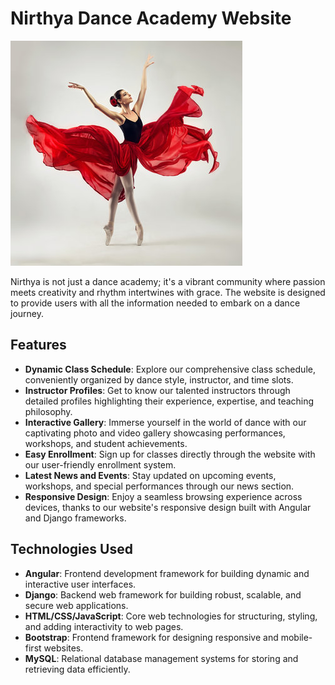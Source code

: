 # Nirthya Dance Academy Website

![Project Logo](./360_F_217534184_ZFxSGmJupvRvBHC4DMyQUNnylDvX7OvX.jpg)

Nirthya is not just a dance academy; it's a vibrant community where passion meets creativity and rhythm intertwines with grace. The website is designed to provide users with all the information needed to embark on  a dance journey.

## Features

- **Dynamic Class Schedule**: Explore our comprehensive class schedule, conveniently organized by dance style, instructor, and time slots.
- **Instructor Profiles**: Get to know our talented instructors through detailed profiles highlighting their experience, expertise, and teaching philosophy.
- **Interactive Gallery**: Immerse yourself in the world of dance with our captivating photo and video gallery showcasing performances, workshops, and student achievements.
- **Easy Enrollment**: Sign up for classes directly through the website with our user-friendly enrollment system.
- **Latest News and Events**: Stay updated on upcoming events, workshops, and special performances through our news section.
- **Responsive Design**: Enjoy a seamless browsing experience across devices, thanks to our website's responsive design built with Angular and Django frameworks.

## Technologies Used

- **Angular**: Frontend development framework for building dynamic and interactive user interfaces.
- **Django**: Backend web framework for building robust, scalable, and secure web applications.
- **HTML/CSS/JavaScript**: Core web technologies for structuring, styling, and adding interactivity to web pages.
- **Bootstrap**: Frontend framework for designing responsive and mobile-first websites.
- **MySQL**: Relational database management systems for storing and retrieving data efficiently.
